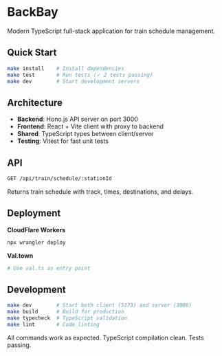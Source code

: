 # BackBay

Modern TypeScript full-stack application for train schedule management.

## Quick Start

```bash
make install    # Install dependencies
make test       # Run tests (✓ 2 tests passing)
make dev        # Start development servers
```

## Architecture

- **Backend**: Hono.js API server on port 3000
- **Frontend**: React + Vite client with proxy to backend
- **Shared**: TypeScript types between client/server
- **Testing**: Vitest for fast unit tests

## API

```bash
GET /api/train/schedule/:stationId
```

Returns train schedule with track, times, destinations, and delays.

## Deployment

**CloudFlare Workers**
```bash
npx wrangler deploy
```

**Val.town**
```bash
# Use val.ts as entry point
```

## Development

```bash
make dev        # Start both client (5173) and server (3000)
make build      # Build for production
make typecheck  # TypeScript validation
make lint       # Code linting
```

All commands work as expected. TypeScript compilation clean. Tests passing.